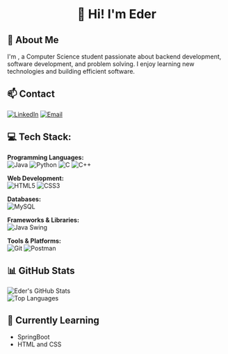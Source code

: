 # <p align="center">👋 Hi! I'm Eder</p>

## 📝 About Me
I'm , a Computer Science student passionate about backend development, software development, and problem solving. I enjoy learning new technologies and building efficient software.

## 📫 Contact 
[![LinkedIn](https://img.shields.io/badge/linkedin-%230077B5.svg?style=for-the-badge&logo=linkedin&logoColor=white)](https://www.linkedin.com/in/ederesquivelm/)
[![Email](https://img.shields.io/badge/email-D14836?style=for-the-badge&logo=gmail&logoColor=white)](mailto:eder.esquivelmld@gmail.com)

## 💻 Tech Stack:

**Programming Languages:**  
![Java](https://img.shields.io/badge/java-%23ED8B00.svg?style=for-the-badge&logo=openjdk&logoColor=white)
![Python](https://img.shields.io/badge/python-3670A0?style=for-the-badge&logo=python&logoColor=ffdd54)
![C](https://img.shields.io/badge/c-%2300599C.svg?style=for-the-badge&logo=c&logoColor=white)
![C++](https://img.shields.io/badge/c++-%2300599C.svg?style=for-the-badge&logo=c%2B%2B&logoColor=white)

**Web Development:**  
![HTML5](https://img.shields.io/badge/html5-%23E34F26.svg?style=for-the-badge&logo=html5&logoColor=white)
![CSS3](https://img.shields.io/badge/css3-%231572B6.svg?style=for-the-badge&logo=css3&logoColor=white)

**Databases:**  
![MySQL](https://img.shields.io/badge/mysql-4479A1.svg?style=for-the-badge&logo=mysql&logoColor=white)

**Frameworks & Libraries:**  
![Java Swing](https://img.shields.io/badge/Java_Swing-5382A1?style=for-the-badge&logo=java&logoColor=white)

**Tools & Platforms:**  
![Git](https://img.shields.io/badge/git-%23F05033.svg?style=for-the-badge&logo=git&logoColor=white)
![Postman](https://img.shields.io/badge/postman-%23FF6C37.svg?style=for-the-badge&logo=postman&logoColor=white)

## 📊 GitHub Stats
![Eder's GitHub Stats](https://github-readme-stats.vercel.app/api?username=EderEsquivelM&show_icons=true&theme=transparent) <br>
![Top Languages](https://github-readme-stats.vercel.app/api/top-langs/?username=EderEsquivelM&layout=compact&theme=transparent)


## 🌱 Currently Learning
- SpringBoot
- HTML and CSS
